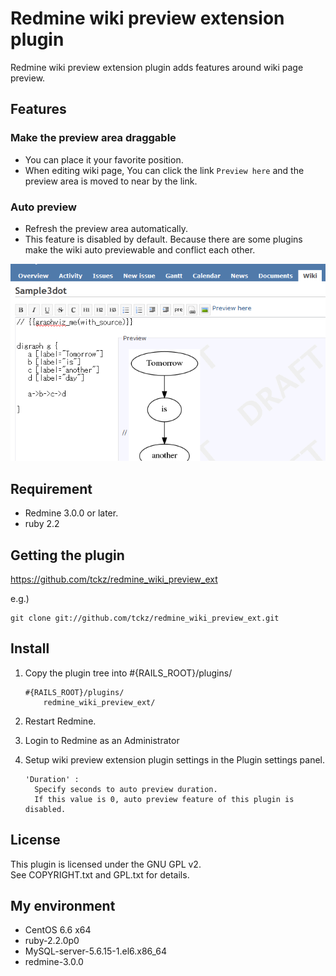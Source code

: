 # Redmine wiki preview extension plugin

Redmine wiki preview extension plugin adds features around wiki page preview.

## Features

### Make the preview area draggable

* You can place it your favorite position.
* When editing wiki page, You can click the link ```Preview here``` and the preview area is moved to near by the link.

### Auto preview

* Refresh the preview area automatically.
* This feature is disabled by default. Because there are some plugins make the wiki auto previewable and conflict each other.

<img src="https://github.com/tckz/redmine_wiki_preview_ext/raw/master/ss.png" />

## Requirement

* Redmine 3.0.0 or later.
* ruby 2.2

## Getting the plugin

https://github.com/tckz/redmine_wiki_preview_ext

e.g.)
```
git clone git://github.com/tckz/redmine_wiki_preview_ext.git
```

## Install

1. Copy the plugin tree into #{RAILS_ROOT}/plugins/

	```
    #{RAILS_ROOT}/plugins/
        redmine_wiki_preview_ext/
	```
2. Restart Redmine.
3. Login to Redmine as an Administrator 
4. Setup wiki preview extension plugin settings in the Plugin settings panel.

	```
    'Duration' : 
      Specify seconds to auto preview duration.
      If this value is 0, auto preview feature of this plugin is disabled.
	```
    
## License

This plugin is licensed under the GNU GPL v2.  
See COPYRIGHT.txt and GPL.txt for details.

## My environment

* CentOS 6.6 x64
* ruby-2.2.0p0
* MySQL-server-5.6.15-1.el6.x86_64
* redmine-3.0.0


